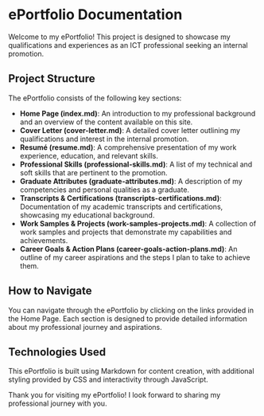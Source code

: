 # ePortfolio Documentation

Welcome to my ePortfolio! This project is designed to showcase my qualifications and experiences as an ICT professional seeking an internal promotion. 

## Project Structure

The ePortfolio consists of the following key sections:

- **Home Page (index.md)**: An introduction to my professional background and an overview of the content available on this site.
- **Cover Letter (cover-letter.md)**: A detailed cover letter outlining my qualifications and interest in the internal promotion.
- **Resumé (resume.md)**: A comprehensive presentation of my work experience, education, and relevant skills.
- **Professional Skills (professional-skills.md)**: A list of my technical and soft skills that are pertinent to the promotion.
- **Graduate Attributes (graduate-attributes.md)**: A description of my competencies and personal qualities as a graduate.
- **Transcripts & Certifications (transcripts-certifications.md)**: Documentation of my academic transcripts and certifications, showcasing my educational background.
- **Work Samples & Projects (work-samples-projects.md)**: A collection of work samples and projects that demonstrate my capabilities and achievements.
- **Career Goals & Action Plans (career-goals-action-plans.md)**: An outline of my career aspirations and the steps I plan to take to achieve them.

## How to Navigate

You can navigate through the ePortfolio by clicking on the links provided in the Home Page. Each section is designed to provide detailed information about my professional journey and aspirations.

## Technologies Used

This ePortfolio is built using Markdown for content creation, with additional styling provided by CSS and interactivity through JavaScript.

Thank you for visiting my ePortfolio! I look forward to sharing my professional journey with you.